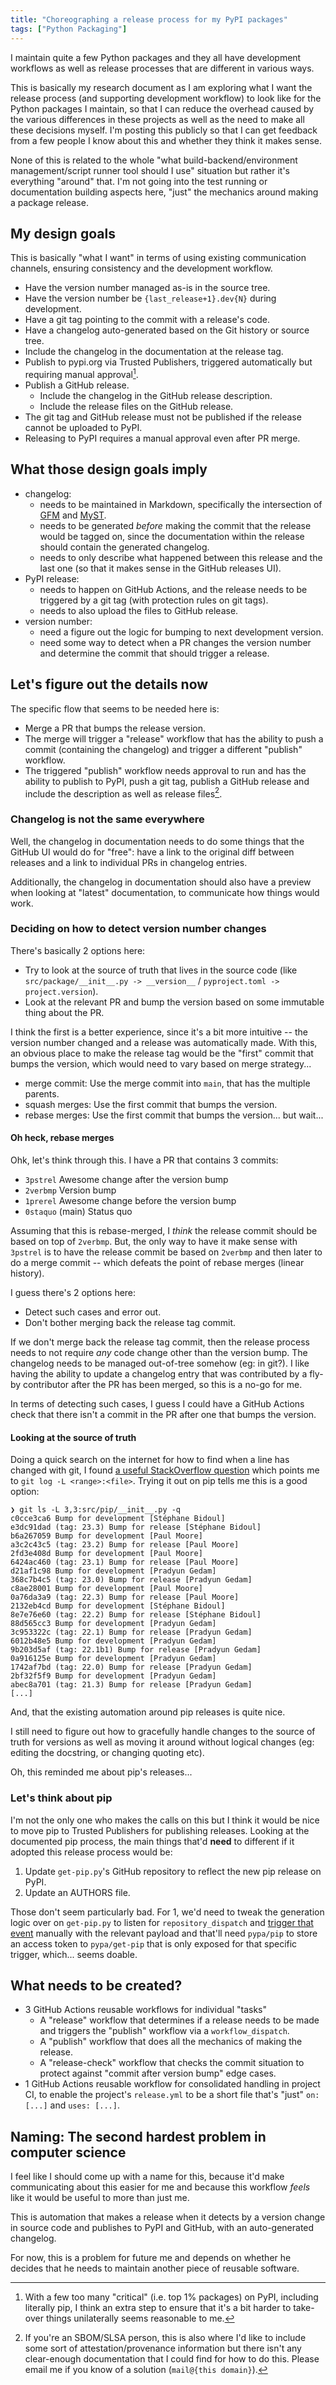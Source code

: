 ```yaml
---
title: "Choreographing a release process for my PyPI packages"
tags: ["Python Packaging"]
---
```


I maintain quite a few Python packages and they all have development workflows as well as release processes that are different in various ways.

This is basically my research document as I am exploring what I want the release process (and supporting development workflow) to look like for the Python packages I maintain, so that I can reduce the overhead caused by the various differences in these projects as well as the need to make all these decisions myself. I'm posting this publicly so that I can get feedback from a few people I know about this and whether they think it makes sense.

None of this is related to the whole "what build-backend/environment management/script runner tool should I use" situation but rather it's everything "around" that. I'm not going into the test running or documentation building aspects here, "just" the mechanics around making a package release.

## My design goals

This is basically "what I want" in terms of using existing communication channels, ensuring consistency and the development workflow.

- Have the version number managed as-is in the source tree.
- Have the version number be `{last_release+1}.dev{N}` during development.
- Have a git tag pointing to the commit with a release's code.
- Have a changelog auto-generated based on the Git history or source tree.
- Include the changelog in the documentation at the release tag.
- Publish to pypi.org via Trusted Publishers, triggered automatically but requiring manual approval[^paranoid].
- Publish a GitHub release.
  - Include the changelog in the GitHub release description.
  - Include the release files on the GitHub release.
- The git tag and GitHub release must not be published if the release cannot be uploaded to PyPI.
- Releasing to PyPI requires a manual approval even after PR merge.

## What those design goals imply

- changelog:
  - needs to be maintained in Markdown, specifically the intersection of [GFM] and [MyST].
  - needs to be generated _before_ making the commit that the release would be tagged on, since the documentation within the release should contain the generated changelog.
  - needs to only describe what happened between this release and the last one (so that it makes sense in the GitHub releases UI).
- PyPI release:
  - needs to happen on GitHub Actions, and the release needs to be triggered by a git tag (with protection rules on git tags).
  - needs to also upload the files to GitHub release.
- version number:
  - need a figure out the logic for bumping to next development version.
  - need some way to detect when a PR changes the version number and determine the commit that should trigger a release.

## Let's figure out the details now

The specific flow that seems to be needed here is:

- Merge a PR that bumps the release version.
- The merge will trigger a "release" workflow that has the ability to push a commit (containing the changelog) and trigger a different "publish" workflow.
- The triggered "publish" workflow needs approval to run and has the ability to publish to PyPI, push a git tag, publish a GitHub release and include the description as well as release files[^2].

### Changelog is not the same everywhere

Well, the changelog in documentation needs to do some things that the GitHub UI would do for "free": have a link to the original diff between releases and a link to individual PRs in changelog entries.

Additionally, the changelog in documentation should also have a preview when looking at "latest" documentation, to communicate how things would work.

### Deciding on how to detect version number changes

There's basically 2 options here:

- Try to look at the source of truth that lives in the source code (like `src/package/__init__.py -> __version__` / `pyproject.toml -> project.version`).
- Look at the relevant PR and bump the version based on some immutable thing about the PR.

I think the first is a better experience, since it's a bit more intuitive -- the version number changed and a release was automatically made. With this, an obvious place to make the release tag would be the "first" commit that bumps the version, which would need to vary based on merge strategy...

- merge commit: Use the merge commit into `main`, that has the multiple parents.
- squash merges: Use the first commit that bumps the version.
- rebase merges: Use the first commit that bumps the version... but wait...

#### Oh heck, rebase merges

Ohk, let's think through this. I have a PR that contains 3 commits:

- `3pstrel` Awesome change after the version bump
- `2verbmp` Version bump
- `1prerel` Awesome change before the version bump
- `0staquo` (main) Status quo

Assuming that this is rebase-merged, I _think_ the release commit should be based on top of `2verbmp`. But, the only way to have it make sense with `3pstrel` is to have the release commit be based on `2verbmp` and then later to do a merge commit -- which defeats the point of rebase merges (linear history).

I guess there's 2 options here:

- Detect such cases and error out.
- Don't bother merging back the release tag commit.

If we don't merge back the release tag commit, then the release process needs to not require _any_ code change other than the version bump. The changelog needs to be managed out-of-tree somehow (eg: in git?). I like having the ability to update a changelog entry that was contributed by a fly-by contributor after the PR has been merged, so this is a no-go for me.

In terms of detecting such cases, I guess I could have a GitHub Actions check that there isn't a commit in the PR after one that bumps the version.

#### Looking at the source of truth

Doing a quick search on the internet for how to find when a line has changed with git, I found [a useful StackOverflow question](https://stackoverflow.com/questions/13692072/git-blame-committed-line) which points me to `git log -L <range>:<file>`. Trying it out on pip tells me this is a good option:

```sh-session
❯ git ls -L 3,3:src/pip/__init__.py -q
c0cce3ca6 Bump for development [Stéphane Bidoul]
e3dc91dad (tag: 23.3) Bump for release [Stéphane Bidoul]
b6a267059 Bump for development [Paul Moore]
a3c2c43c5 (tag: 23.2) Bump for release [Paul Moore]
2fd3e408d Bump for development [Paul Moore]
6424ac460 (tag: 23.1) Bump for release [Paul Moore]
d21af1c98 Bump for development [Pradyun Gedam]
368c7b4c5 (tag: 23.0) Bump for release [Pradyun Gedam]
c8ae28001 Bump for development [Paul Moore]
0a76da3a9 (tag: 22.3) Bump for release [Paul Moore]
2132eb4cd Bump for development [Stéphane Bidoul]
8e7e76e60 (tag: 22.2) Bump for release [Stéphane Bidoul]
88d565cc3 Bump for development [Pradyun Gedam]
3c953322c (tag: 22.1) Bump for release [Pradyun Gedam]
6012b48e5 Bump for development [Pradyun Gedam]
9b203d5af (tag: 22.1b1) Bump for release [Pradyun Gedam]
0a916125e Bump for development [Pradyun Gedam]
1742af7bd (tag: 22.0) Bump for release [Pradyun Gedam]
2bf32f5f9 Bump for development [Pradyun Gedam]
abec8a701 (tag: 21.3) Bump for release [Pradyun Gedam]
[...]
```

And, that the existing automation around pip releases is quite nice.

I still need to figure out how to gracefully handle changes to the source of truth for versions as well as moving it around without logical changes (eg: editing the docstring, or changing quoting etc).

Oh, this reminded me about pip's releases...

### Let's think about pip

I'm not the only one who makes the calls on this but I think it would be nice to move pip to Trusted Publishers for publishing releases. Looking at the documented pip process, the main things that'd **need** to different if it adopted this release process would be:

1. Update `get-pip.py`'s GitHub repository to reflect the new pip release on PyPI.
2. Update an AUTHORS file.

Those don't seem particularly bad. For 1, we'd need to tweak the generation logic over on `get-pip.py` to listen for `repository_dispatch` and [trigger that event](https://docs.github.com/en/rest/repos/repos?apiVersion=2022-11-28#create-a-repository-dispatch-event) manually with the relevant payload and that'll need `pypa/pip` to store an access token to `pypa/get-pip` that is only exposed for that specific trigger, which... seems doable.

## What needs to be created?

- 3 GitHub Actions reusable workflows for individual "tasks"
  - A "release" workflow that determines if a release needs to be made and triggers the "publish" workflow via a `workflow_dispatch`.
  - A "publish" workflow that does all the mechanics of making the release.
  - A "release-check" workflow that checks the commit situation to protect against "commit after version bump" edge cases.
- 1 GitHub Actions reusable workflow for consolidated handling in project CI, to enable the project's `release.yml` to be a short file that's "just" `on: [...]` and `uses: [...]`.

## Naming: The second hardest problem in computer science

I feel like I should come up with a name for this, because it'd make communicating about this easier for me and because this workflow _feels_ like it would be useful to more than just me.

This is automation that makes a release when it detects by a version change in source code and publishes to PyPI and GitHub, with an auto-generated changelog.

For now, this is a problem for future me and depends on whether he decides that he needs to maintain another piece of reusable software.

[gfm]: https://github.github.com/gfm/
[myst]: https://myst-parser.readthedocs.io/en/latest/

[^paranoid]: With a few too many "critical" (i.e. top 1% packages) on PyPI, including literally pip, I think an extra step to ensure that it's a bit harder to take-over things unilaterally seems reasonable to me.
[^2]: If you're an SBOM/SLSA person, this is also where I'd like to include some sort of attestation/provenance information but there isn't any clear-enough documentation that I could find for how to do this. Please email me if you know of a solution (`mail@{this domain}`).
